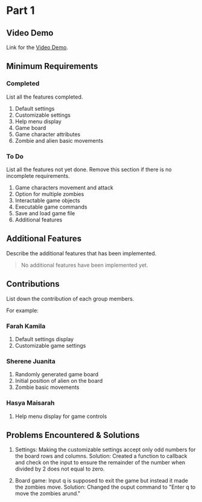 # Part 1

## Video Demo

Link for the [Video Demo](https://youtu.be/Wc5gueZNTnw).

## Minimum Requirements

### Completed

List all the features completed.

1. Default settings
2. Customizable settings
3. Help menu display
4. Game board
5. Game character attributes
6. Zombie and alien basic movements

### To Do

List all the features not yet done. Remove this section if there is no incomplete requirements.

1. Game characters movement and attack
2. Option for multiple zombies
3. Interactable game objects
4. Executable game commands
5. Save and load game file
6. Additional features

## Additional Features

Describe the additional features that has been implemented.

> No additional features have been implemented yet.

## Contributions

List down the contribution of each group members.

For example:

### Farah Kamila

1. Default settings display
2. Customizable game settings

### Sherene Juanita

1. Randomly generated game board
2. Initial position of alien on the board
3. Zombie basic movements

### Hasya Maisarah

1. Help menu display for game controls

## Problems Encountered & Solutions

1. Settings: Making the customizable settings accept only odd numbers for the board rows and columns.
Solution: Created a function to callback and check on the input to ensure the remainder of the number when divided by 2 does not equal to zero.

2. Board game: Input q is supposed to exit the game but instead it made the zombies move.
Solution: Changed the ouput command to "Enter q to move the zombies arund." 